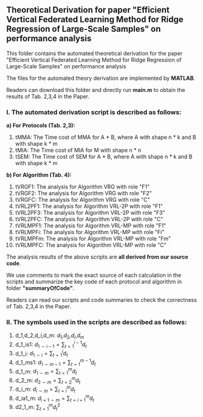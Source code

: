 
## Theoretical Derivation for paper "Efficient Vertical Federated Learning Method for Ridge Regression of Large-Scale Samples" on performance analysis

This folder contains the automated theoretical derivation for the paper "Efficient Vertical Federated Learning Method for Ridge Regression of Large-Scale Samples" on performance analysis

The files for the automated theory derivation are implemented by **MATLAB**.

Readers can download this folder and directly run **main.m** to obtain the results of Tab. 2,3,4 in the Paper.

### I. The automated derivation script is described as follows:

**a) For Protocols (Tab. 2,3):**
1. tMMA: The Time cost of MMA for A * B, where A with shape n * k and B with shape k * m
2. tMIA: The Time cost of MIA for M with shape n * n
3. tSEM: The Time cost of SEM for A * B, where A with shape n * k and B with shape k * m

**b) For Algorithm (Tab. 4):**
1. tVRGF1: The analysis for Algorithm VRG with role "F1"
2. tVRGF2: The analysis for Algorithm VRG with role "F2"
3. tVRGFC: The analysis for Algorithm VRG with role "C"
4. tVRL2PF1:  The analysis for Algorithm VRL-2P with role "F1"
5. tVRL2PF3:  The analysis for Algorithm VRL-2P with role "F3"
6. tVRL2PFC:  The analysis for Algorithm VRL-2P with role "C"
7. tVRLMPF1:  The analysis for Algorithm VRL-MP with role "F1"
8. tVRLMPFi:  The analysis for Algorithm VRL-MP with role "Fi"
9. tVRLMPFm:  The analysis for Algorithm VRL-MP with role "Fm"
10. tVRLMPFC:  The analysis for Algorithm VRL-MP with role "C"

The analysis results of the above scripts are **all derived from our source code**.

We use comments to mark the exact source of each calculation in the scripts and summarize the key code of each protocol and algorithm in folder **"summaryOfCode"**.

Readers can read our scripts and code summaries to check the correctness of Tab. 2,3,4 in the Paper.

### II. The symbols used in the scripts are described as follows:

1. d_1,d_2,d_i,d_m: $d_1$,$d_2$,$d_i$,$d_m$
2. d_1_is1: $d_{1 \sim i-1}=\sum\nolimits_{t=1}^{i-1}{{{d}_{t}}}$
3. d_1_i: $d_{1 \sim i}=\sum\nolimits_{t=1}^{i}{{{d}_{t}}}$
4. d_1_ms1: $d_{1 \sim m-1}=\sum\nolimits_{t=1}^{m-1}{{{d}_{t}}}$
5. d_1_m: $d_{1 \sim m}=\sum\nolimits_{t=1}^{m}{{{d}_{t}}}$
6. d_2_m: $d_{2 \sim m}=\sum\nolimits_{t=2}^{m}{{{d}_{t}}}$
7. d_i_m: $d_{i \sim m}=\sum\nolimits_{t=i}^{m}{{{d}_{t}}}$
8. d_ia1_m: $d_{i+1 \sim m}=\sum\nolimits_{t=i+1}^{m}{{{d}_{t}}}$
9. d2_1_m: $\sum\nolimits_{t=1}^{m}{{{d}^2_{t}}}$
